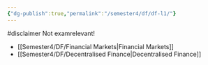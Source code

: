 ```yaml
---
{"dg-publish":true,"permalink":"/semester4/df/df-l1/"}
---
```


#disclaimer Not examrelevant!
- [[Semester4/DF/Financial Markets\|Financial Markets]]
- [[Semester4/DF/Decentralised Finance\|Decentralised Finance]]
